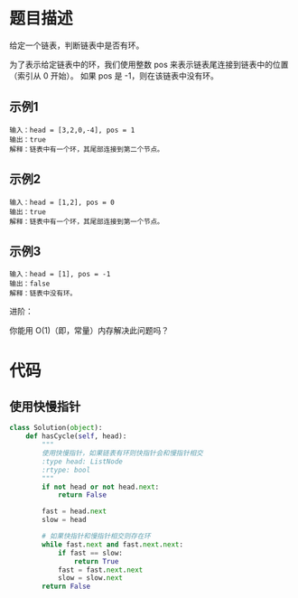 <!--
 * @LastEditors: jiang yixin
 * @Author: jiang yixin
 -->
# 题目描述

给定一个链表，判断链表中是否有环。

为了表示给定链表中的环，我们使用整数 pos 来表示链表尾连接到链表中的位置（索引从 0 开始）。 如果 pos 是 -1，则在该链表中没有环。

## 示例1

```text
输入：head = [3,2,0,-4], pos = 1
输出：true
解释：链表中有一个环，其尾部连接到第二个节点。
```

## 示例2

```text
输入：head = [1,2], pos = 0
输出：true
解释：链表中有一个环，其尾部连接到第一个节点。
```

## 示例3

```text
输入：head = [1], pos = -1
输出：false
解释：链表中没有环。
```

进阶：

你能用 O(1)（即，常量）内存解决此问题吗？

# 代码

## 使用快慢指针

```python
class Solution(object):
    def hasCycle(self, head):
        """
        使用快慢指针，如果链表有环则快指针会和慢指针相交
        :type head: ListNode
        :rtype: bool
        """
        if not head or not head.next:
            return False

        fast = head.next
        slow = head

        # 如果快指针和慢指针相交则存在环
        while fast.next and fast.next.next:
            if fast == slow:
                return True
            fast = fast.next.next
            slow = slow.next
        return False
```